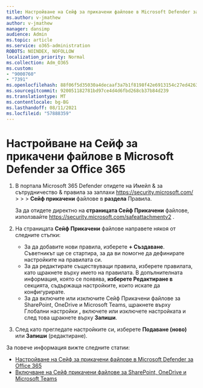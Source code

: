 ```yaml
---
title: Настройване на Сейф за прикачени файлове в Microsoft Defender за Office 365
ms.author: v-jmathew
author: v-jmathew
manager: dansimp
audience: Admin
ms.topic: article
ms.service: o365-administration
ROBOTS: NOINDEX, NOFOLLOW
localization_priority: Normal
ms.collection: Adm_O365
ms.custom:
- "9000760"
- "7391"
ms.openlocfilehash: 88f06f5d35030a4decaaf3a7b1f8198f42e6913154c27ed426373ad95a291a67
ms.sourcegitcommit: 920051182781bd97ce4d4d6fbd268cb37b84d239
ms.translationtype: MT
ms.contentlocale: bg-BG
ms.lasthandoff: 08/11/2021
ms.locfileid: "57888359"
---
```

# <a name="set-up-safe-attachment-policies-in-microsoft-defender-for-office-365"></a>Настройване на Сейф за прикачени файлове в Microsoft Defender за Office 365

1. В портала Microsoft 365 Defender отидете на Имейл & за сътрудничество & правила за заплахи <https://security.microsoft.com/>  \>  \>  \> **Сейф прикачени** файлове в **раздела** Правила.

   За да отидете директно на **страницата Сейф Прикачени** файлове, използвайте <https://security.microsoft.com/safeattachmentv2> .

2. На страницата **Сейф Прикачени** файлове направете някоя от следните стъпки:
   - За да добавите нови правила, изберете **+ Създаване**. Съветникът ще се стартира, за да ви помогне да дефинирате настройките на правилата си.
   - За да редактирате съществуващи правила, изберете правилата, като щракнете върху името на правилата. В допълнителната информация, която се появява, **изберете Редактиране в** секцията, съдържаща настройките, които искате да конфигурирате.
   - За да включите или изключите Сейф Прикачени файлове за SharePoint, OneDrive и Microsoft Teams, щракнете върху Глобални настройки **,** включете или изключете настройката и след това щракнете върху **Запиши**.

3. След като прегледате настройките си, изберете **Подаване (ново)** или **Запиши** (редактиране).

За повече информация вижте следните статии:

- [Настройване на Сейф за прикачени файлове в Microsoft Defender за Office 365](https://docs.microsoft.com/microsoft-365/security/office-365-security/set-up-safe-attachments-policies)
- [Включване на Сейф прикачени файлове за SharePoint, OneDrive и Microsoft Teams](https://docs.microsoft.com/microsoft-365/security/office-365-security/turn-on-mdo-for-spo-odb-and-teams)
